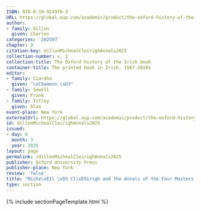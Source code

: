 ```yaml
---
ISBN: 978-0-19-924976-3
URL: https://global.oup.com/academic/product/the-oxford-history-of-the-irish-book-volume-ii-9780199249763?cc=ge&lang=3n#
author:
- family: Dillon
  given: Charles
categories: '202507'
chapter: 9
citation-key: dillonMichealCleirighAnnals2025
collection-number: v. 2
collection-title: The Oxford history of the Irish book
container-title: The printed book in Irish, 1567-2010s
editor:
- family: Ciardha
  given: "\xC9amonn \xD3"
- family: Sewell
  given: Frank
- family: Titley
  given: Alan
event-place: New York
externalUrl: https://global.oup.com/academic/product/the-oxford-history-of-the-irish-book-volume-ii-9780199249763?cc=ge&lang=3n#
id: dillonMichealCleirighAnnals2025
issued:
- day: 6
  month: 3
  year: 2025
layout: page
permalink: /dillonMichealCleirighAnnals2025
publisher: Oxford University Press
publisher-place: New York
review: 'false'
title: "Miche\xE1l \xD3 Cl\xE9irigh and the Annals of the Four Masters (1632-6)"
type: section
---
```

{% include sectionPageTemplate.html %}